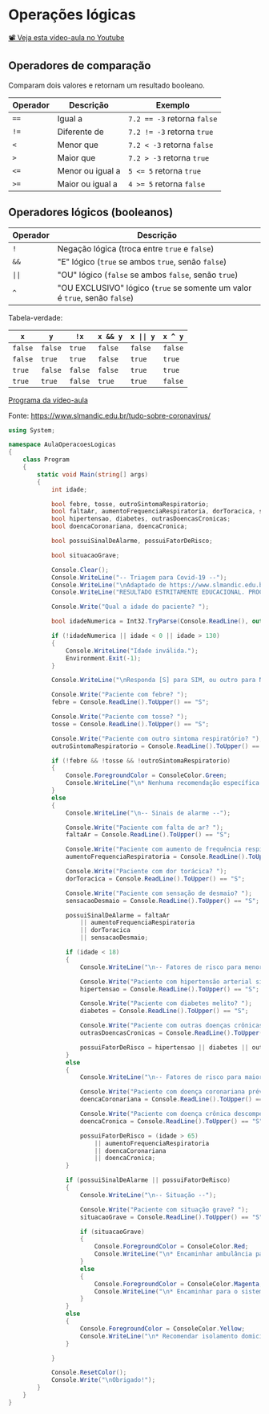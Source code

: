 # Operações lógicas

[📽 Veja esta vídeo-aula no Youtube](https://youtu.be/70RI1a5wN78)

## Operadores de comparação

Comparam dois valores e retornam um resultado booleano.

| Operador | Descrição        | Exemplo                     |
| -------- | ---------------- | --------------------------- |
| `==`     | Igual a          | `7.2 == -3` retorna `false` |
| `!=`     | Diferente de     | `7.2 != -3` retorna `true`  |
| `<`      | Menor que        | `7.2 < -3` retorna `false`  |
| `>`      | Maior que        | `7.2 > -3` retorna `true`   |
| `<=`     | Menor ou igual a | `5 <= 5` retorna `true`     |
| `>=`     | Maior ou igual a | `4 >= 5` retorna `false`    |

## Operadores lógicos (booleanos)

| Operador | Descrição                                                                  |
| -------- | -------------------------------------------------------------------------- |
| `!`      | Negação lógica (troca entre `true` e `false`)                              |
| `&&`     | "E" lógico (`true` se ambos `true`, senão `false`)                         |
| `\|\|`   | "OU" lógico (`false` se ambos `false`, senão `true`)                       |
| `^`      | "OU EXCLUSIVO" lógico (`true` se somente um valor é `true`, senão `false`) |

Tabela-verdade:

| `x`     | `y`     | `!x`    | `x && y` | `x \|\| y` | `x ^ y` |
| ------- | ------- | ------- | -------- | ---------- | ------- |
| `false` | `false` | `true`  | `false`  | `false`    | `false` |
| `false` | `true`  | `true`  | `false`  | `true`     | `true`  |
| `true`  | `false` | `false` | `false`  | `true`     | `true`  |
| `true`  | `true`  | `false` | `true`   | `true`     | `false` |

[Programa da vídeo-aula](https://youtu.be/70RI1a5wN78)

Fonte: https://www.slmandic.edu.br/tudo-sobre-coronavirus/

```cs
using System;

namespace AulaOperacoesLogicas
{
    class Program
    {
        static void Main(string[] args)
        {
            int idade;

            bool febre, tosse, outroSintomaRespiratorio;
            bool faltaAr, aumentoFrequenciaRespiratoria, dorToracica, sensacaoDesmaio;
            bool hipertensao, diabetes, outrasDoencasCronicas;
            bool doencaCoronariana, doencaCronica;

            bool possuiSinalDeAlarme, possuiFatorDeRisco;

            bool situacaoGrave;

            Console.Clear();
            Console.WriteLine("-- Triagem para Covid-19 --");
            Console.WriteLine("\nAdaptado de https://www.slmandic.edu.br/tudo-sobre-coronavirus/");
            Console.WriteLine("RESULTADO ESTRITAMENTE EDUCACIONAL. PROCURE AJUDA ESPECIALIZADA.\n");

            Console.Write("Qual a idade do paciente? ");

            bool idadeNumerica = Int32.TryParse(Console.ReadLine(), out idade);

            if (!idadeNumerica || idade < 0 || idade > 130)
            {
                Console.WriteLine("Idade inválida.");
                Environment.Exit(-1);
            }

            Console.WriteLine("\nResponda [S] para SIM, ou outro para NÃO.\n");

            Console.Write("Paciente com febre? ");
            febre = Console.ReadLine().ToUpper() == "S";

            Console.Write("Paciente com tosse? ");
            tosse = Console.ReadLine().ToUpper() == "S";

            Console.Write("Paciente com outro sintoma respiratório? ");
            outroSintomaRespiratorio = Console.ReadLine().ToUpper() == "S";

            if (!febre && !tosse && !outroSintomaRespiratorio)
            {
                Console.ForegroundColor = ConsoleColor.Green;
                Console.WriteLine("\n* Nenhuma recomendação específica. #fiqueemcasa");
            }
            else
            {
                Console.WriteLine("\n-- Sinais de alarme --");

                Console.Write("Paciente com falta de ar? ");
                faltaAr = Console.ReadLine().ToUpper() == "S";

                Console.Write("Paciente com aumento de frequência respiratória? ");
                aumentoFrequenciaRespiratoria = Console.ReadLine().ToUpper() == "S";

                Console.Write("Paciente com dor torácica? ");
                dorToracica = Console.ReadLine().ToUpper() == "S";

                Console.Write("Paciente com sensação de desmaio? ");
                sensacaoDesmaio = Console.ReadLine().ToUpper() == "S";

                possuiSinalDeAlarme = faltaAr
                    || aumentoFrequenciaRespiratoria
                    || dorToracica
                    || sensacaoDesmaio;

                if (idade < 18)
                {
                    Console.WriteLine("\n-- Fatores de risco para menores --");

                    Console.Write("Paciente com hipertensão arterial sistêmica? ");
                    hipertensao = Console.ReadLine().ToUpper() == "S";

                    Console.Write("Paciente com diabetes melito? ");
                    diabetes = Console.ReadLine().ToUpper() == "S";

                    Console.Write("Paciente com outras doenças crônicas? ");
                    outrasDoencasCronicas = Console.ReadLine().ToUpper() == "S";

                    possuiFatorDeRisco = hipertensao || diabetes || outrasDoencasCronicas;
                }
                else
                {
                    Console.WriteLine("\n-- Fatores de risco para maiores --");

                    Console.Write("Paciente com doença coronariana prévia? ");
                    doencaCoronariana = Console.ReadLine().ToUpper() == "S";

                    Console.Write("Paciente com doença crônica descompensada? ");
                    doencaCronica = Console.ReadLine().ToUpper() == "S";

                    possuiFatorDeRisco = (idade > 65)
                        || aumentoFrequenciaRespiratoria
                        || doencaCoronariana
                        || doencaCronica;
                }

                if (possuiSinalDeAlarme || possuiFatorDeRisco)
                {
                    Console.WriteLine("\n-- Situação --");

                    Console.Write("Paciente com situação grave? ");
                    situacaoGrave = Console.ReadLine().ToUpper() == "S";

                    if (situacaoGrave)
                    {
                        Console.ForegroundColor = ConsoleColor.Red;
                        Console.WriteLine("\n* Encaminhar ambulância para o local.");
                    }
                    else
                    {
                        Console.ForegroundColor = ConsoleColor.Magenta;
                        Console.WriteLine("\n* Encaminhar para o sistema de saúde.");
                    }
                }
                else
                {
                    Console.ForegroundColor = ConsoleColor.Yellow;
                    Console.WriteLine("\n* Recomendar isolamento domiciliar.");
                }

            }

            Console.ResetColor();
            Console.Write("\nObrigado!");
        }
    }
}
```
